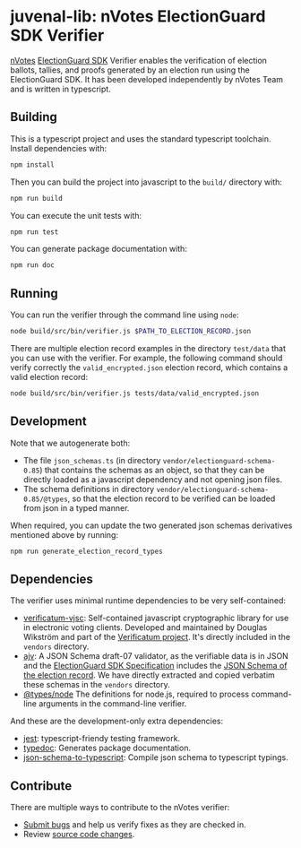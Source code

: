 # juvenal-lib: nVotes ElectionGuard SDK Verifier

[nVotes] [ElectionGuard SDK] Verifier enables the verification of election
ballots, tallies, and proofs generated by an election run using the 
ElectionGuard SDK.  It has been developed independently by nVotes Team and is 
written in typescript.

## Building

This is a typescript project and uses the standard typescript toolchain. 
Install dependencies with:

```bash
npm install
```

Then you can build the project into javascript to the `build/` directory with:

```bash
npm run build
```

You can execute the unit tests with:

```bash
npm run test
```

You can generate package documentation with:

```bash
npm run doc 
```

## Running

You can run the verifier through the command line using `node`:

```bash
node build/src/bin/verifier.js $PATH_TO_ELECTION_RECORD.json
```

There are multiple election record examples in the directory `test/data` that
you can use with the verifier. For example, the following command should verify
correctly the `valid_encrypted.json` election record, which contains a valid
election record:

```bash
node build/src/bin/verifier.js tests/data/valid_encrypted.json
```

## Development

Note that we autogenerate both:
- The file `json_schemas.ts` (in directory `vendor/electionguard-schema-0.85`) 
  that contains the schemas as an object, so that they can be directly loaded 
  as a javascript dependency and not opening json files.
- The schema definitions in directory `vendor/electionguard-schema-0.85/@types`,
  so that the election record to be verified can be loaded from json in a typed
  manner.

When required, you can update the two generated json schemas derivatives 
mentioned above by running:

```bash
npm run generate_election_record_types
```

## Dependencies

The verifier uses minimal runtime dependencies to be very self-contained:
- [verificatum-vjsc]: Self-contained javascript cryptographic library for use 
  in electronic voting clients. Developed and maintained by Douglas Wikström 
  and part of the [Verificatum project]. It's directly included in the 
  `vendors` directory.
- [ajv]: A JSON Schema draft-07 validator, as the verifiable data is in JSON
  and the [ElectionGuard SDK Specification] includes the 
  [JSON Schema of the election record]. We have directly extracted and copied 
  verbatim these schemas in the `vendors` directory.
- [@types/node] The definitions for node.js, required to process command-line 
  arguments in the command-line verifier.

And these are the development-only extra dependencies:
- [jest]: typescript-friendy testing framework.
- [typedoc]: Generates package documentation.
- [json-schema-to-typescript]: Compile json schema to typescript typings.

## Contribute

There are multiple ways to contribute to the nVotes verifier:

- [Submit bugs] and help us verify fixes as they are checked in.
- Review [source code changes].

[nVotes]: https://nvotes.com

[ElectionGuard SDK]: https://github.com/microsoft/ElectionGuard-SDK

[ElectionGuard Preliminary Specification V0.85]: https://raw.githubusercontent.com/microsoft/ElectionGuard-SDK-Specification/master/Informal/ElectionGuardSpecificationV0.85.pdf

[ElectionGuard SDK Specification]: https://raw.githubusercontent.com/microsoft/ElectionGuard-SDK-Specification/master/Informal/ElectionGuardSpecificationV0.85.pdf

[jsonschema published in the formal specification]: https://github.com/microsoft/ElectionGuard-SDK-Specification/tree/781c38ec95416842d68a0adfceb5be63845497e8/Formal/schema/schemas

[verificatum-vjsc]: https://github.com/verificatum/verificatum-vjsc/

[Verificatum project]: https://verificatum.org

[ajv]: https://www.npmjs.com/package/ajv

[JSON Schema of the election record]: https://github.com/microsoft/ElectionGuard-SDK-Specification/tree/781c38ec95416842d68a0adfceb5be63845497e8/Formal/schema/schemas

[@types/node]: https://www.npmjs.com/package/@types/node

[jest]: https://jestjs.io/

[typedoc]: https://github.com/TypeStrong/typedoc

[Submit bugs]: https://github.com/nVotesOrg/nvotes-electionguard-sdk-verifier/issues

[source code changes]: https://github.com/nVotesOrg/juvenal-lib/pulls

[json-schema-to-typescript]: https://www.npmjs.com/package/json-schema-to-typescript
